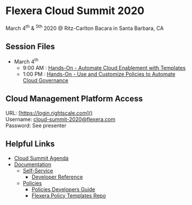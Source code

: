 # Flexera Cloud Summit 2020

March 4<sup>th</sup> & <sup>5th</sup> 2020 @ Ritz-Carlton Bacara in Santa Barbara, CA

## Session Files

- March 4<sup>th</sup>
  - 9:00 AM : [Hands-On - Automate Cloud Enablement with Templates](./Hands-On---Automate-Cloud-Enablement-with-Templates)
  - 1:00 PM : [Hands-On - Use and Customize Policies to Automate Cloud Governance](./Hands-On_-_Automate_Cloud_Enablement_with_Templates)

## Cloud Management Platform Access

URL: [https://login.rightscale.com]()  
Username: cloud-summit-2020@flexera.com  
Password: See presenter

## Helpful Links

- [Cloud Summit Agenda](https://web.cvent.com/event/f9015e55-e378-4227-b86c-5fb73c5e1e3e/websitePage:e37d1571-eb0a-4f53-a0f4-ccba2e42652a)
- [Documentation](https://docs.rightscale.com)
  - [Self-Service](https://docs.rightscale.com/ss/)
    - [Developer Reference](https://docs.rightscale.com/ss/reference/)
  - [Policies](https://docs.rightscale.com/policies/)
    - [Policies Developers Guide](https://docs.rightscale.com/policies/developers/)
    - [Flexera Policy Templates Repo](https://github.com/rightscale/policy_templates)
